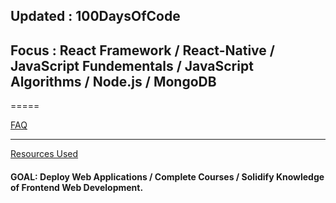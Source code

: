 ## Updated : 100DaysOfCode 

## Focus : React Framework / React-Native / JavaScript Fundementals / JavaScript Algorithms / Node.js / MongoDB 

=====

[FAQ](FAQ.md)

-----

[Resources Used](Resources.md)

#### GOAL: Deploy Web Applications / Complete Courses / Solidify Knowledge of Frontend Web Development.